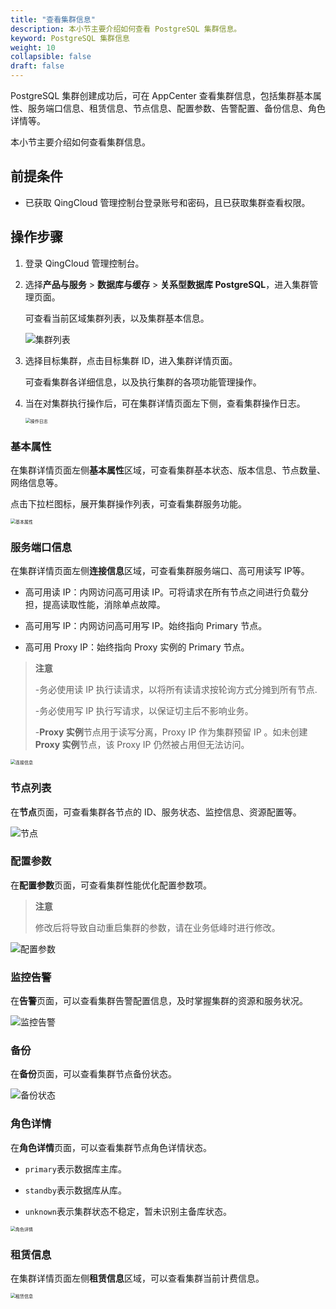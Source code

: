 ```yaml
---
title: "查看集群信息"
description: 本小节主要介绍如何查看 PostgreSQL 集群信息。 
keyword: PostgreSQL 集群信息
weight: 10
collapsible: false
draft: false
---
```



PostgreSQL 集群创建成功后，可在 AppCenter 查看集群信息，包括集群基本属性、服务端口信息、租赁信息、节点信息、配置参数、告警配置、备份信息、角色详情等。

本小节主要介绍如何查看集群信息。

## 前提条件

- 已获取 QingCloud 管理控制台登录账号和密码，且已获取集群查看权限。

## 操作步骤

1. 登录 QingCloud 管理控制台。
2. 选择**产品与服务** > **数据库与缓存** > **关系型数据库 PostgreSQL**，进入集群管理页面。

   可查看当前区域集群列表，以及集群基本信息。

    <img src="../../../_images/cluster.png" alt="集群列表" style="zoom:100%;" />

3. 选择目标集群，点击目标集群 ID，进入集群详情页面。

    可查看集群各详细信息，以及执行集群的各项功能管理操作。

4. 当在对集群执行操作后，可在集群详情页面左下侧，查看集群操作日志。

   <img src="../../../_images/operate_log.png" alt="操作日志" style="zoom:50%;" />

### 基本属性

在集群详情页面左侧**基本属性**区域，可查看集群基本状态、版本信息、节点数量、网络信息等。

点击下拉栏图标，展开集群操作列表，可查看集群服务功能。

<img src="../../../_images/basic_info.png" alt="基本属性" style="zoom:50%;" />

### 服务端口信息

在集群详情页面左侧**连接信息**区域，可查看集群服务端口、高可用读写 IP等。

- 高可用读 IP：内网访问高可用读 IP。可将请求在所有节点之间进行负载分担，提高读取性能，消除单点故障。

- 高可用写 IP：内网访问高可用写 IP。始终指向 Primary 节点。

- 高可用 Proxy IP：始终指向 Proxy 实例的 Primary 节点。

> **注意**
> 
> -务必使用读 IP 执行读请求，以将所有读请求按轮询方式分摊到所有节点.
> 
> -务必使用写 IP 执行写请求，以保证切主后不影响业务。
> 
> -**Proxy 实例**节点用于读写分离，Proxy IP 作为集群预留 IP 。如未创建 **Proxy 实例**节点，该 Proxy IP 仍然被占用但无法访问。

<img src="../../../_images/check_access_info.png" alt="连接信息" style="zoom:50%;" />

### 节点列表

在**节点**页面，可查看集群各节点的 ID、服务状态、监控信息、资源配置等。

<img src="../../../_images/check_node.png" alt="节点" style="zoom:100%;" />

### 配置参数

在**配置参数**页面，可查看集群性能优化配置参数项。

> **注意**
> 
> 修改后将导致自动重启集群的参数，请在业务低峰时进行修改。

![配置参数](../../../_images/config_list.png)

### 监控告警

在**告警**页面，可以查看集群告警配置信息，及时掌握集群的资源和服务状况。

![监控告警](../../../_images/alarm_list.png)

### 备份

在**备份**页面，可以查看集群节点备份状态。

![备份状态](../../../_images/backup_info.png)

### 角色详情

在**角色详情**页面，可以查看集群节点角色详情状态。

- `primary`表示数据库主库。
	
- `standby`表示数据库从库。

- `unknown`表示集群状态不稳定，暂未识别主备库状态。

<img src="../../../_images/node_role.png" alt="角色详情" style="zoom:50%;" />

### 租赁信息

在集群详情页面左侧**租赁信息**区域，可以查看集群当前计费信息。

<img src="../../../_images/payment_info.png" alt="租赁信息" style="zoom:50%;" />
